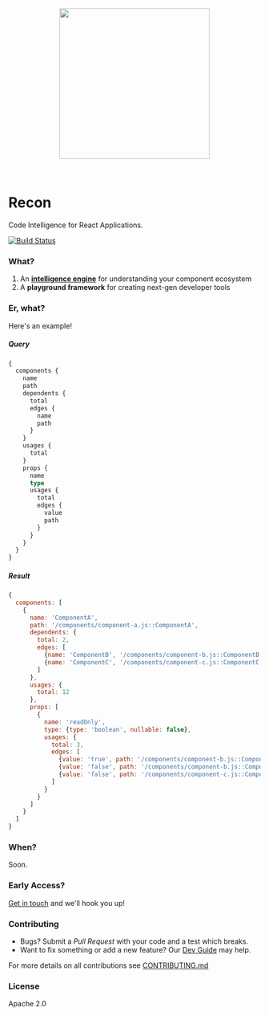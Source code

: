 <p>&nbsp;</p>
<p align="center">
<img src="http://i.imgur.com/BRdEVYW.png" width="300px" />
</p>
<p>&nbsp;</p>

Recon
=====

Code Intelligence for React Applications.

[![Build Status](https://travis-ci.org/recon-js/recon.svg?branch=master)](https://travis-ci.org/recon-js/recon)

### What?

1. An [**intelligence engine**](https://www.dropbox.com/s/gybwj3oa053mh2l/Redocs%20Introduction.svg?dl=0) for understanding your component ecosystem
2. A **playground framework** for creating next-gen developer tools

### Er, what?

Here's an example!

##### Query

```graphql
{
  components {
    name
    path
    dependents {
      total
      edges {
        name
        path
      }
    }
    usages {
      total
    }
    props {
      name
      type
      usages {
        total
        edges {
          value
          path
        }
      }
    }
  }
}
```

##### Result

```js
{
  components: [
    {
      name: 'ComponentA',
      path: '/components/component-a.js::ComponentA',
      dependents: {
        total: 2,
        edges: [
          {name: 'ComponentB', '/components/component-b.js::ComponentB'},
          {name: 'ComponentC', '/components/component-c.js::ComponentC'},
        ]
      },
      usages: {
        total: 12
      },
      props: [
        {
          name: 'readOnly',
          type: {type: 'boolean', nullable: false},
          usages: {
            total: 3,
            edges: [
              {value: 'true', path: '/components/component-b.js::ComponentB'},
              {value: 'false', path: '/components/component-b.js::ComponentB'},
              {value: 'false', path: '/components/component-c.js::ComponentC'},
            ]
          }
        }
      ]
    }
  ]
}
```

### When?

Soon.

### Early Access?

[Get in touch](http://twitter.com/chrisui) and we'll hook you up!

### Contributing

- Bugs? Submit a *Pull Request* with your code and a test which breaks.
- Want to fix something or add a new feature? Our [Dev Guide](./docs/dev-guide.md) may help.

For more details on all contributions see [CONTRIBUTING.md](./CONTRIBUTING.md)

### License

Apache 2.0
